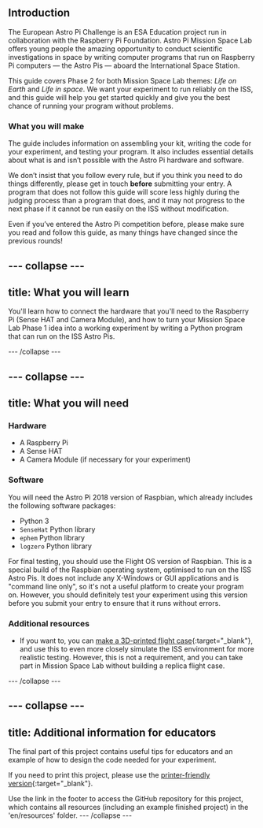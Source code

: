 ## Introduction

The European Astro Pi Challenge is an ESA Education project run in collaboration with the Raspberry Pi Foundation. Astro Pi Mission Space Lab offers young people the amazing opportunity to conduct scientific investigations in space by writing computer programs that run on Raspberry Pi computers — the Astro Pis — aboard the International Space Station.

This guide covers Phase 2 for both Mission Space Lab themes: _Life on Earth_ and _Life in space_. We want your experiment to run reliably on the ISS, and this guide will help you get started quickly and give you the best chance of running your program without problems.

### What you will make

The guide includes information on assembling your kit, writing the code for your experiment, and testing your program. It also includes essential details about what is and isn’t possible with the Astro Pi hardware and software.

<div class="cloudflare-video" id="9f6ab2e8642e7595fd8f6cd74e68f969"></div>

We don’t insist that you follow every rule, but if you think you need to do things differently, please get in touch **before** submitting your entry. A program that does not follow this guide will score less highly during the judging process than a program that does, and it may not progress to the next phase if it cannot be run easily on the ISS without modification.   

Even if you’ve entered the Astro Pi competition before, please make sure you read and follow this guide, as many things have changed since the previous rounds!

--- collapse ---
---
title: What you will learn
---

You'll learn how to connect the hardware that you'll need to the Raspberry Pi (Sense HAT and Camera Module), and how to turn your Mission Space Lab Phase 1 idea into a working experiment by writing a Python program that can run on the ISS Astro Pis.

--- /collapse ---

--- collapse ---
---
title: What you will need
---
### Hardware

+ A Raspberry Pi
+ A Sense HAT
+ A Camera Module (if necessary for your experiment)

### Software

You will need the Astro Pi 2018 version of Raspbian, which already includes the following software packages:

+ Python 3
+ `SenseHat` Python library
+ `ephem` Python library
+ `logzero` Python library

For final testing, you should use the Flight OS version of Raspbian. This is a special build of the Raspbian operating system, optimised to run on the ISS Astro Pis. It does not include any X-Windows or GUI applications and is "command line only", so it's not a useful platform to create your program on. However, you should definitely test your experiment using this version before you submit your entry to ensure that it runs without errors.

### Additional resources

+ If you want to, you can [make a 3D-printed flight case](https://projects.raspberrypi.org/en/projects/astro-pi-flight-case){:target="_blank"}, and use this to even more closely simulate the ISS environment for more realistic testing. However, this is not a requirement, and you can take part in Mission Space Lab without building a replica flight case.

--- /collapse ---

--- collapse ---
---
title: Additional information for educators
---

The final part of this project contains useful tips for educators and an example of how to design the code needed for your experiment.

If you need to print this project, please use the [printer-friendly version](https://projects.raspberrypi.org/en/projects/project-name/print){:target="_blank"}.

Use the link in the footer to access the GitHub repository for this project, which contains all resources (including an example finished project) in the 'en/resources' folder.
--- /collapse ---
